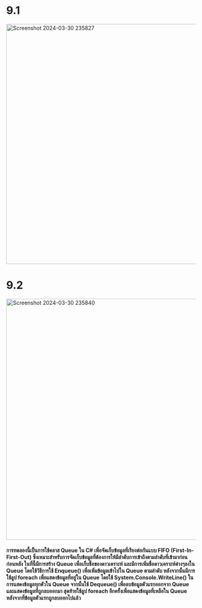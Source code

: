 # 9.1
<img width="636" alt="Screenshot 2024-03-30 235827" src="https://github.com/anndyyzzz/03376836-OOP-2566-Lab-14/assets/144866059/ce951d9c-9a18-45b5-a606-8bd01904211d">

# 9.2
<img width="639" alt="Screenshot 2024-03-30 235840" src="https://github.com/anndyyzzz/03376836-OOP-2566-Lab-14/assets/144866059/00ca84f6-857d-4895-9462-46cc48587529">

#### การทดลองนี้เป็นการใช้คลาส Queue<T> ใน C# เพื่อจัดเก็บข้อมูลที่เรียงต่อกันแบบ FIFO (First-In-First-Out) ซึ่งเหมาะสำหรับการจัดเก็บข้อมูลที่ต้องการให้มีลำดับการเข้าถึงตามลำดับที่เข้ามาก่อนก่อนหลัง ในที่นี้มีการสร้าง Queue<string> เพื่อเก็บชื่อของดาวเคราะห์ และมีการเพิ่มชื่อดาวเคราะห์ต่างๆลงใน Queue โดยใช้วิธีการใช้ Enqueue() เพื่อเพิ่มข้อมูลเข้าไปใน Queue ตามลำดับ หลังจากนั้นมีการใช้ลูป foreach เพื่อแสดงข้อมูลที่อยู่ใน Queue โดยใช้ System.Console.WriteLine() ในการแสดงข้อมูลทุกตัวใน Queue จากนั้นใช้ Dequeue() เพื่อลบข้อมูลตัวแรกออกจาก Queue และแสดงข้อมูลที่ถูกลบออกมา สุดท้ายใช้ลูป foreach อีกครั้งเพื่อแสดงข้อมูลที่เหลือใน Queue หลังจากที่ข้อมูลตัวแรกถูกลบออกไปแล้ว
